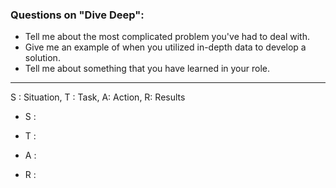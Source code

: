 ### Questions on "Dive Deep":

-   Tell me about the most complicated problem you've had to deal with.
-   Give me an example of when you utilized in-depth data to develop a solution.
-   Tell me about something that you have learned in your role.

<hr/>

S : Situation, T : Task, A: Action, R: Results

-   S : 
    
-   T : 
    
-   A : 
    
-   R : 
    